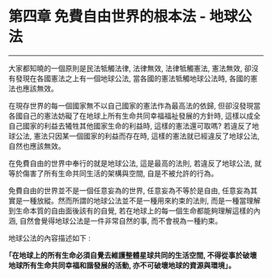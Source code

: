 # 第四章 免費自由世界的根本法 - 地球公法

---

大家都知曉的一個原則是民法牴觸法律, 法律無效, 法律牴觸憲法, 憲法無效, 卻沒有發現在各國憲法之上有一個地球公法, 當各國的憲法牴觸地球公法時, 各國的憲法也應該無效。

在現存世界的每一個國家無不以自己國家的憲法作為最高法的依歸, 但卻沒發現當各國自己的憲法妨礙了在地球上所有生命共同幸福福祉發展的方針時, 這樣以成全自己國家的利益去犧牲其他國家生命的利益時, 這樣的憲法還可取嗎? 若違反了地球公法, 憲法只因某一個國家的利益而存在時, 這樣的憲法就已經違反了地球公法, 自然也應該無效。

在免費自由的世界中奉行的就是地球公法, 這是最高的法則, 若違反了地球公法, 就等於傷害了所有生命共同生活的架構與空間, 自是不被允許的行為。

免費自由的世界並不是一個任意妄為的世界, 任意妄為不等於是自由, 任意妄為其實是一種放縱。然而所謂的地球公法並不是一種用來約束的法則, 而是一種當理解到生命本質的自由面後該有的自覺, 若在地球上的每一個生命都能夠理解這樣的內涵, 自然會覺得地球公法是一件非常自然的事, 而不會視為一種約束。

地球公法的內容描述如下 :

 **｢在地球上的所有生命必須自覺去維護整體星球共同的生活空間, 不得從事於破壞地球所有生命共同幸福和諧發展的活動, 亦不可破壞地球的資源與環境」。**





